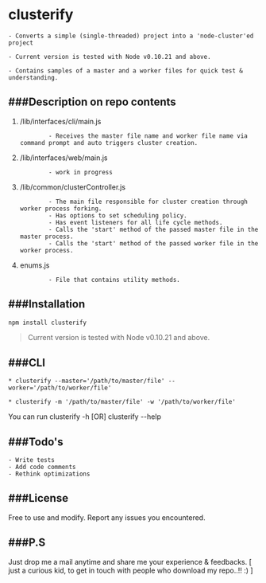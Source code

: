 # clusterify
	
	- Converts a simple (single-threaded) project into a 'node-cluster'ed project

	- Current version is tested with Node v0.10.21 and above.

	- Contains samples of a master and a worker files for quick test & understanding.


###Description on repo contents
-------------------------------

 1. /lib/interfaces/cli/main.js 
                
                - Receives the master file name and worker file name via command prompt and auto triggers cluster creation.
        
 2. /lib/interfaces/web/main.js
 
                - work in progress

 3. /lib/common/clusterController.js
                
                - The main file responsible for cluster creation through worker process forking.
                - Has options to set scheduling policy.
                - Has event listeners for all life cycle methods.
                - Calls the 'start' method of the passed master file in the master process.
                - Calls the 'start' method of the passed worker file in the worker process. 
                
 3. enums.js
 
                - File that contains utility methods.


###Installation
---------------
```sh
npm install clusterify

```
> Current version is tested with Node v0.10.21 and above.


###CLI 
------
```
* clusterify --master='/path/to/master/file' --worker='/path/to/worker/file'

* clusterify -m '/path/to/master/file' -w '/path/to/worker/file'

```

You can run clusterify -h [OR] clusterify --help

###Todo's
---------
    - Write tests
    - Add code comments
    - Rethink optimizations

###License
----------
Free to use and modify. Report any issues you encountered.


###P.S
------
Just drop me a mail anytime and share me your experience & feedbacks. [ just a curious kid, to get in touch with people who download my repo..!! :) ]